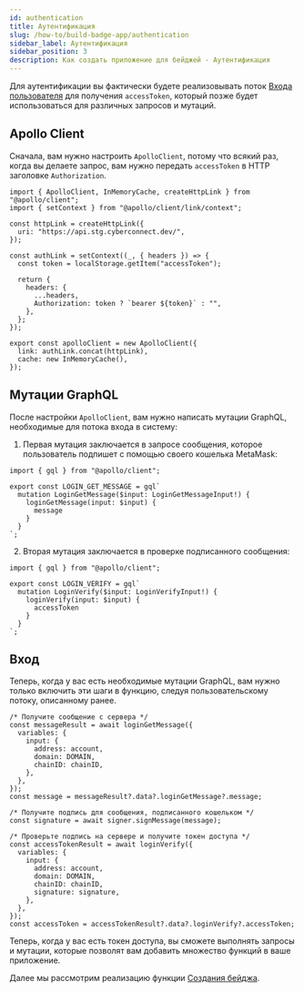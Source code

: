 ```yaml
---
id: authentication
title: Аутентификация
slug: /how-to/build-badge-app/authentication
sidebar_label: Аутентификация
sidebar_position: 3
description: Как создать приложение для бейджей - Аутентификация
---
```


Для аутентификации вы фактически будете реализовывать поток [Входа пользователя](/api/user-login) для получения `accessToken`, который позже будет использоваться для различных запросов и мутаций.

## Apollo Client

Сначала, вам нужно настроить `ApolloClient`, потому что всякий раз, когда вы делаете запрос, вам нужно передать `accessToken` в HTTP заголовке `Authorization`.

```tsx title="apollo/index.tsx"
import { ApolloClient, InMemoryCache, createHttpLink } from "@apollo/client";
import { setContext } from "@apollo/client/link/context";

const httpLink = createHttpLink({
  uri: "https://api.stg.cyberconnect.dev/",
});

const authLink = setContext((_, { headers }) => {
  const token = localStorage.getItem("accessToken");

  return {
    headers: {
      ...headers,
      Authorization: token ? `bearer ${token}` : "",
    },
  };
});

export const apolloClient = new ApolloClient({
  link: authLink.concat(httpLink),
  cache: new InMemoryCache(),
});
```

## Мутации GraphQL

После настройки `ApolloClient`, вам нужно написать мутации GraphQL, необходимые для потока входа в систему:

1. Первая мутация заключается в запросе сообщения, которое пользователь подпишет с помощью своего кошелька MetaMask:

```tsx title="graphql/LoginGetMessage.ts"
import { gql } from "@apollo/client";

export const LOGIN_GET_MESSAGE = gql`
  mutation LoginGetMessage($input: LoginGetMessageInput!) {
    loginGetMessage(input: $input) {
      message
    }
  }
`;
```

2. Вторая мутация заключается в проверке подписанного сообщения:

```tsx title="graphql/LoginVerify.ts"
import { gql } from "@apollo/client";

export const LOGIN_VERIFY = gql`
  mutation LoginVerify($input: LoginVerifyInput!) {
    loginVerify(input: $input) {
      accessToken
    }
  }
`;
```

## Вход

Теперь, когда у вас есть необходимые мутации GraphQL, вам нужно только включить эти шаги в функцию, следуя пользовательскому потоку, описанному ранее.

```tsx title="components/SigninBtn.tsx"
/* Получите сообщение с сервера */
const messageResult = await loginGetMessage({
  variables: {
    input: {
      address: account,
      domain: DOMAIN,
      chainID: chainID,
    },
  },
});
const message = messageResult?.data?.loginGetMessage?.message;

/* Получите подпись для сообщения, подписанного кошельком */
const signature = await signer.signMessage(message);

/* Проверьте подпись на сервере и получите токен доступа */
const accessTokenResult = await loginVerify({
  variables: {
    input: {
      address: account,
      domain: DOMAIN,
      chainID: chainID,
      signature: signature,
    },
  },
});
const accessToken = accessTokenResult?.data?.loginVerify?.accessToken;
```

Теперь, когда у вас есть токен доступа, вы сможете выполнять запросы и мутации, которые позволят вам добавить множество функций в ваше приложение.

Далее мы рассмотрим реализацию функции [Создания бейджа](/how-to/build-badge-app/create-a-badge).

